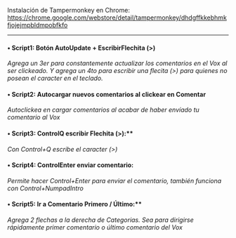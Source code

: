 Instalación de Tampermonkey en Chrome:
https://chrome.google.com/webstore/detail/tampermonkey/dhdgffkkebhmkfjojejmpbldmpobfkfo

---------------------------------------------------------------------------

#### • Script1: Botón AutoUpdate + EscribirFlechita (>)
*Agrega un 3er para constantemente actualizar los comentarios en el Vox al ser clickeado. Y agrega un 4to para escribir una flecita (>) para quienes no posean el caracter en el teclado.*


#### • Script2: Autocargar nuevos comentarios al clickear en Comentar
*Autoclickea en cargar comentarios al acabar de haber envíado tu comentario al Vox*


#### • Script3: ControlQ escribir Flechita (>):**
*Con Control+Q escribe el caracter (>)*


#### • Script4: ControlEnter enviar comentario:
*Permite hacer Control+Enter para enviar el comentario, también funciona con Control+NumpadIntro*


#### • Script5: Ir a Comentario Primero / Último:**
*Agrega 2 flechas a la derecha de Categorias. Sea para dirigirse rápidamente primer comentario o último comentario del Vox*
